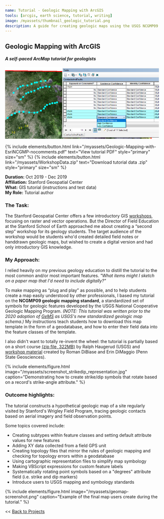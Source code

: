 ```yaml
---
name: Tutorial - Geologic Mapping with ArcGIS
tools: [arcgis, earth science, tutorial, writing]
image: /myassets/thumbnail_geologic_tutorial.png
description: A guide for creating geologic maps using the USGS NCGMP09 cartographic standards.
---
```


## Geologic Mapping with ArcGIS ##
#### *A self-paced ArcMap tutorial for geologists*

![A photo](/myassets/thumbnail_geologic_tutorial.png)

{% include elements/button.html link="/myassets/Geologic-Mapping-with-EsriNCGMP-nocomments.pdf" text="View tutorial PDF" style="primary" size="sm" %}
{% include elements/button.html link="/myassets/WorkshopData.zip" text="Download tutorial data .zip" style="primary" size="sm" %}  

**Duration:** Oct 2019 - Dec 2019  
**Affiliation:** Stanford Geospatial Center  
**What:** GIS tutorial (instructions and test data)  
**My Role:** Tutorial author


### The Task:

The Stanford Geospatial Center offers a few introductory GIS [workshops](https://library.stanford.edu/research/stanford-geospatial-center/workshops), focusing on raster and vector operations. But the Director of Field Education at the Stanford School of Earth approached me about creating a “second step” workshop for its geology students. The target audience of the workshop would be students who'd created detailed field notes or handdrawn geologic maps, but wished to create a digital version and had only introductory GIS knowledge.


### My Approach:

I relied heavily on my previous geology education to distill the tutorial to the most common and/or most important features. *"What items might I sketch on a paper map that I'd need to include digitally?"*

To make mapping as “plug and play” as possible, and to help students create a map easily understood by other professionals, I based my tutorial on the **NCGMP09 geologic mapping standard**, a standardized set of symbols for geologic features developed by the USGS National Cooperative Geologic Mapping Program. *(NOTE: This tutorial was written prior to the 2020 adoption of [GeMS](https://doi.org/10.3133/tm11B10) as USGS's new standardized geologic map schema.)* My instructions teach students how to download this map template in the form of a geodatabase, and how to enter their field data into the feature classes of the template. 

I also didn't want to totally re-invent the wheel: the tutorial is partially based on a short course [(zip file, 322MB)](https://ngmdb.usgs.gov/Info/standards/GeMS/docs/MakingMapsWithNCGMP09.zip) by Ralph Haugerud (USGS) and [workshop material](http://sites.psu.edu/dibiase/teaching/making-a-geologic-map-in-arcgis-10-x/) created by Roman DiBiase and Erin DiMaggio (Penn State Geosciences).

{% include elements/figure.html image="/myassets/screenshot_strikedip_representation.jpg" caption="Demonstrating how to create strike/dip symbols that rotate based on a record's strike-angle attribute." %}

### Outcome highlights:  

The tutorial constructs a hypothetical geologic map of a site regularly visited by Stanford's Wrigley Field Program, tracing geologic contacts based on aerial imagery and field observation points.

Some topics covered include:
* Creating subtypes within feature classes and setting default attribute values for new features
* Adding XY data collected from a field GPS unit
* Creating topology files that mirror the rules of geologic mapping and checking for topology errors within a geodatabase
* Using cartographic representation files to simplify map symbology
* Making VBScript expressions for custom feature labels
* Systematically rotating point symbols based on a "degrees" attribute field (i.e. strike and dip markers)
* Introduce users to USGS mapping and symbology standards 


{% include elements/figure.html image="/myassets/geomap-screenshot.png" caption="Example of the final map users create during the tutorial." %}


<< [Back to Projects](/projects/)